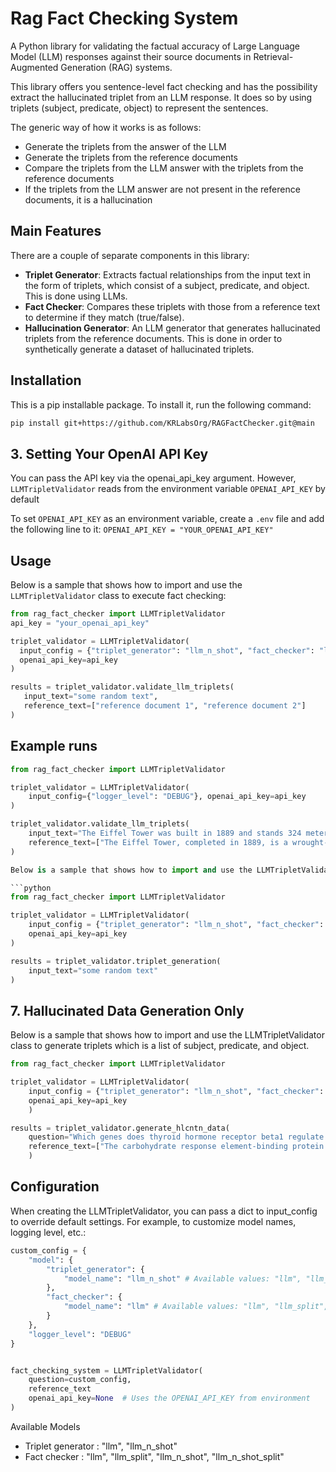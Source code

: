 # Rag Fact Checking System

A Python library for validating the factual accuracy of Large Language Model (LLM) responses against their source documents in Retrieval-Augmented Generation (RAG) systems.

This library offers you sentence-level fact checking and has the possibility extract the hallucinated triplet from an LLM response. It does so by using triplets (subject, predicate, object) to represent the sentences.

The generic way of how it works is as follows:
- Generate the triplets from the answer of the LLM
- Generate the triplets from the reference documents
- Compare the triplets from the LLM answer with the triplets from the reference documents
- If the triplets from the LLM answer are not present in the reference documents, it is a hallucination


## Main Features

There are a couple of separate components in this library:

- **Triplet Generator**: Extracts factual relationships from the input text in the form of triplets, which consist of a subject, predicate, and object. This is done using LLMs.
- **Fact Checker**: Compares these triplets with those from a reference text to determine if they match (true/false).
- **Hallucination Generator**: An LLM generator that generates hallucinated triplets from the reference documents. This is done in order to synthetically generate a dataset of hallucinated triplets.

## Installation

This is a pip installable package. To install it, run the following command:

```bash
pip install git+https://github.com/KRLabsOrg/RAGFactChecker.git@main
```

## 3. Setting Your OpenAI API Key

You can pass the API key via the openai_api_key argument. However, `LLMTripletValidator` reads from the environment variable `OPENAI_API_KEY` by default

To set `OPENAI_API_KEY` as an environment variable, create a `.env` file and add the following line to it: `OPENAI_API_KEY = "YOUR_OPENAI_API_KEY"`

	
## Usage

Below is a sample that shows how to import and use the `LLMTripletValidator` class to execute fact checking:

```python
from rag_fact_checker import LLMTripletValidator
api_key = "your_openai_api_key"

triplet_validator = LLMTripletValidator(
  input_config = {"triplet_generator": "llm_n_shot", "fact_checker": "llm_n_shot"},
  openai_api_key=api_key
)

results = triplet_validator.validate_llm_triplets(
   input_text="some random text", 
   reference_text=["reference document 1", "reference document 2"]
)
```


## Example runs
```python
from rag_fact_checker import LLMTripletValidator

triplet_validator = LLMTripletValidator(
    input_config={"logger_level": "DEBUG"}, openai_api_key=api_key
)

triplet_validator.validate_llm_triplets(
    input_text="The Eiffel Tower was built in 1889 and stands 324 meters tall. It was designed by Gustave Eiffel and has become the most iconic symbol of Paris. Millions of tourists visit it each year.",
    reference_text=["The Eiffel Tower, completed in 1889, is a wrought-iron lattice tower located in Paris, France. Standing at 324 meters tall, it was designed and built by engineer Gustave Eiffel's company. The tower attracts around 7 million visitors annually and has become the most recognizable landmark of Paris."],
)

Below is a sample that shows how to import and use the LLMTripletValidator class to generate triplets which is a list of subject, predicate, and object.

```python
from rag_fact_checker import LLMTripletValidator

triplet_validator = LLMTripletValidator(
    input_config = {"triplet_generator": "llm_n_shot", "fact_checker": "llm_n_shot"},
    openai_api_key=api_key
)

results = triplet_validator.triplet_generation(
    input_text="some random text"
)
```

## 7. Hallucinated Data Generation Only
Below is a sample that shows how to import and use the LLMTripletValidator class to generate triplets which is a list of subject, predicate, and object.

```python
from rag_fact_checker import LLMTripletValidator

triplet_validator = LLMTripletValidator(
    input_config = {"triplet_generator": "llm_n_shot", "fact_checker": "llm_n_shot"},
    openai_api_key=api_key
    )

results = triplet_validator.generate_hlcntn_data(
    question="Which genes does thyroid hormone receptor beta1 regulate in the liver?",
    reference_text=["The carbohydrate response element-binding protein (ChREBP) and sterol response element-binding protein (SREBP)-1c, regulated by liver X receptors (LXRs), play central roles in hepatic lipogenesis. Because LXRs and thyroid hormone receptors (TRs) influence each other’s transcriptional activity, researchers investigated whether TRs control ChREBP expression. They found that thyroid hormone (T3) and TR-beta1 upregulate ChREBP by binding direct repeat-4 elements (LXRE1/2), thereby fine-tuning hepatic lipid metabolism."]
    )
```


## Configuration

When creating the LLMTripletValidator, you can pass a dict to input_config to override default settings.
For example, to customize model names, logging level, etc.:

```python
custom_config = {
    "model": {
        "triplet_generator": {
            "model_name": "llm_n_shot" # Available values: "llm", "llm_n_shot"
        },
        "fact_checker": {
            "model_name": "llm" # Available values: "llm", "llm_split", "llm_n_shot", "llm_n_shot_split"
        }
    },
    "logger_level": "DEBUG"
}


fact_checking_system = LLMTripletValidator(
    question=custom_config,
    reference_text
    openai_api_key=None  # Uses the OPENAI_API_KEY from environment
)
```

Available Models
- Triplet generator : "llm", "llm_n_shot"
- Fact checker : "llm", "llm_split", "llm_n_shot", "llm_n_shot_split"

